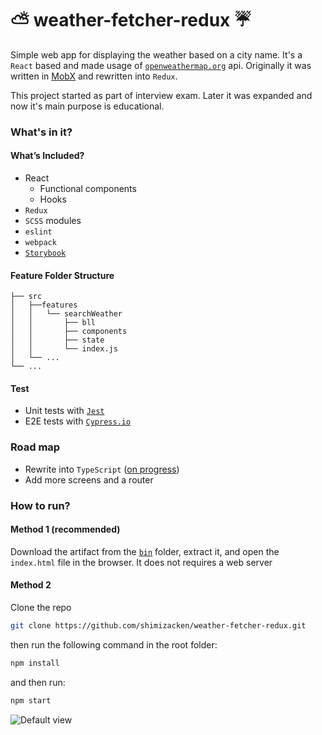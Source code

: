 # ⛅️ weather-fetcher-redux ☔️
Simple web app for displaying the weather based on a city name. It's a `React` based and made usage of [`openweathermap.org`](https://www.openweathermap.org/) api. Originally it was written in [MobX](https://github.com/shimizacken/weather-fetcher) and rewritten into `Redux`.

This project started as part of interview exam. Later it was expanded and now it's main purpose is educational.

### What's in it?
#### What’s Included?
- React
    - Functional components
    - Hooks
- `Redux`
- `SCSS` modules
- `eslint`
- `webpack`
- [`Storybook`](https://storybook.js.org)
#### Feature Folder Structure
```
├── src
│   ├──features
│   │   └── searchWeather
│   │       ├── bll
│   │       ├── components
│   │       ├── state
│   │       └── index.js
│   └── ...                     
└── ...
```

#### Test
- Unit tests with [`Jest`](https://jestjs.io/)
- E2E tests with [`Cypress.io`](https://www.cypress.io/)

### Road map
- Rewrite into `TypeScript` ([on progress](https://github.com/shimizacken/weather-fetcher-redux/tree/type-script))
- Add more screens and a router

### How to run?
#### Method 1 (recommended)
Download the artifact from the [`bin`](https://github.com/shimizacken/weather-fetcher-redux/blob/master/bin/weather-fetcher-latest.zip) folder, extract it, and open the `index.html` file in the browser. It does not requires a web server

#### Method 2  
Clone the repo
```bash
git clone https://github.com/shimizacken/weather-fetcher-redux.git
```
then run the following command in the root folder:
```bash
npm install
```
and then run:
```bash
npm start
```

![Default view](src/assets/screenshots/wf.gif "Default view")